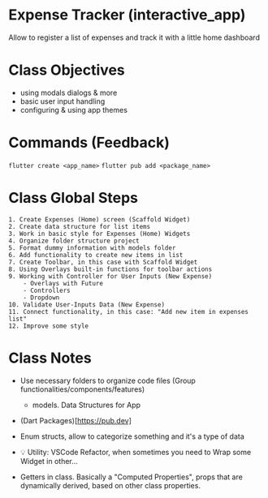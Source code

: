 # Expense Tracker (interactive_app)

Allow to register a list of expenses and track it with a little home dashboard

# Class Objectives

* using modals dialogs & more
* basic user input handling
* configuring & using app themes

# Commands (Feedback)

`flutter create <app_name>`
`flutter pub add <package_name>`

# Class Global Steps
    1. Create Expenses (Home) screen (Scaffold Widget)
    2. Create data structure for list items
    3. Work in basic style for Expenses (Home) Widgets
    4. Organize folder structure project
    5. Format dummy information with models folder
    6. Add functionality to create new items in list
    7. Create Toolbar, in this case with Scaffold Widget
    8. Using Overlays built-in functions for toolbar actions
    9. Working with Controller for User Inputs (New Expense)
        - Overlays with Future
        - Controllers
        - Dropdown
    10. Validate User-Inputs Data (New Expense)
    11. Connect functionality, in this case: "Add new item in expenses list"
    12. Improve some style 


# Class Notes

* Use necessary folders to organize code files (Group functionalities/components/features)
    - models. Data Structures for App

* (Dart Packages)[https://pub.dev]

* Enum structs, allow to categorize something and it's a type of data

* 💡 Utility: VSCode Refactor, when sometimes you need to Wrap some Widget in other... 

* Getters in class. Basically a "Computed Properties", props that are dynamically derived, based on other class properties.

